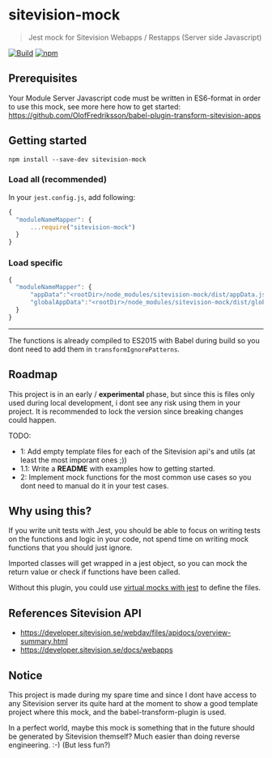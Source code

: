 # sitevision-mock

> Jest mock for Sitevision Webapps / Restapps (Server side Javascript)

[![Build](https://github.com/OlofFredriksson/sitevision-mock/workflows/Build/badge.svg)](https://github.com/OlofFredriksson/sitevision-mock/actions)
[![npm](https://img.shields.io/npm/v/sitevision-mock)](https://www.npmjs.com/package/sitevision-mock)

## Prerequisites

Your Module Server Javascript code must be written in ES6-format in order to use this mock, see more here how to get started:
https://github.com/OlofFredriksson/babel-plugin-transform-sitevision-apps

## Getting started

`npm install --save-dev sitevision-mock`

### Load all (recommended)

In your `jest.config.js`, add following:

```javascript
{
  "moduleNameMapper": {
      ...require("sitevision-mock")
  }
}
```

### Load specific

```javascript
{
  "moduleNameMapper": {
      "appData":"<rootDir>/node_modules/sitevision-mock/dist/appData.js",
      "globalAppData":"<rootDir>/node_modules/sitevision-mock/dist/globalAppData.js"
  }
}
```

---

The functions is already compiled to ES2015 with Babel during build so you dont need to add them in `transformIgnorePatterns`.

## Roadmap

This project is in an early / **experimental** phase, but since this is files only used during local development, i dont see any risk using them in your project. It is recommended to lock the version since breaking changes could happen.

TODO:

-   1: Add empty template files for each of the Sitevision api's and utils (at least the most imporant ones ;))
-   1.1: Write a **README** with examples how to getting started.
-   2: Implement mock functions for the most common use cases so you dont need to manual do it in your test cases.

## Why using this?

If you write unit tests with Jest, you should be able to focus on writing tests on the functions and logic in your code, not spend time on writing mock functions that you should just ignore.

Imported classes will get wrapped in a jest object, so you can mock the return value or check if functions have been called.

Without this plugin, you could use [virtual mocks with jest](https://jestjs.io/docs/en/jest-object) to define the files.

## References Sitevision API

-   https://developer.sitevision.se/webdav/files/apidocs/overview-summary.html
-   https://developer.sitevision.se/docs/webapps

## Notice

This project is made during my spare time and since I dont have access to any Sitevision server its quite hard at the moment to show a good template project where this mock, and the babel-transform-plugin is used.

In a perfect world, maybe this mock is something that in the future should be generated by Sitevision themself? Much easier than doing reverse engineering. :-) (But less fun?)
